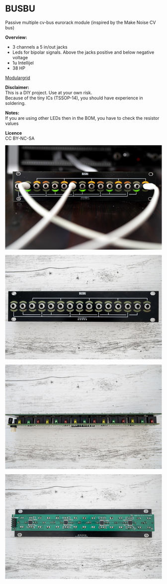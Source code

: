 # BUSBU
Passive multiple cv-bus eurorack module (inspired by the Make Noise CV bus)

<b>Overview:</b>
* 3 channels a 5 in/out jacks
* Leds for bipolar signals. Above the jacks positive and below negative voltage
* 1u Intellijel
* 38 HP

[Modulargrid](https://www.modulargrid.net/e/other-unknown-busbu)


<b>Disclaimer:</b><br> 
This is a DIY project. Use at your own risk.<br>
Because of the tiny ICs (TSSOP-14), you should have experience in soldering.

<b>Notes:</b><br> 
If you are using other LEDs then in the BOM, you have to check the resistor values

<b>Licence</b><br>
CC BY-NC-SA 

![maasijam busbu img1](images/DSC00717-1.jpg)

![maasijam busbu img2](images/DSC00718-2.jpg)

![maasijam busbu img3](images/DSC00719-3.jpg)

![maasijam busbu img4](images/DSC00720-4.jpg)

